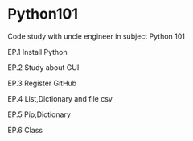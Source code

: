 # Python101
Code study with uncle engineer in subject Python 101

EP.1 Install Python

EP.2 Study about GUI

EP.3 Register GitHub

EP.4 List,Dictionary and file csv

EP.5 Pip,Dictionary

EP.6 Class
